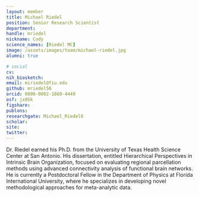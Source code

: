 ```yaml
---
layout: member
title: Michael Riedel
position: Senior Research Scientist
department:
handle: mriedel
nickname: Cody
science_names: [Riedel MC]
image: /assets/images/team/michael-riedel.jpg
alumni: true

# social
cv:
nih_biosketch:
email: miriedel@fiu.edu
github: mriedel56
orcid: 0000-0002-1860-4449
osf: jx85k
figshare:
publons:
researchgate: Michael_Riedel6
scholar:
site:
twitter:
---
```


Dr. Riedel earned his Ph.D. from the University of Texas Health Science Center at San Antonio. His dissertation, entitled Hierarchical Perspectives in Intrinsic Brain Organization, focused on evaluating regional parcellation methods using advanced connectivity analysis of functional brain networks. He is currently a Postdoctoral Fellow in the Department of Physics at Florida International University, where he specializes in developing novel methodological approaches for meta-analytic data.
